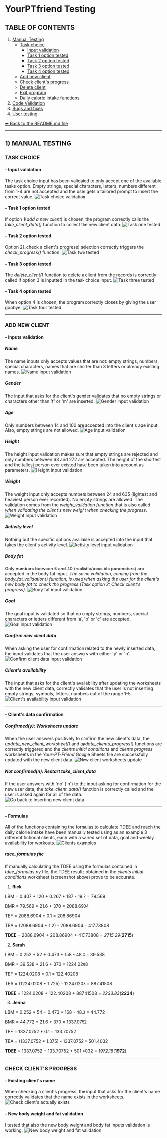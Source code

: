 # YourPTfriend Testing

## TABLE OF CONTENTS

1) [Manual Testing](TESTING.md/#1-manual-testing)
    - [Task choice](TESTING.md/#task-choice)
        - [Input validation](TESTING.md/#input-validation)
        - [Task 1 option tested](TESTING.md/#task-1-option-tested)
        - [Task 2 option tested](TESTING.md/#task-2-option-tested)
        - [Task 3 option tested](TESTING.md/#task-3-option-tested)
        - [Task 4 option tested](TESTING.md/#task-4-option-tested)
    - [Add new client](TESTING.md/#external-links)
    - [Check client's progress](TESTING.md/#emailjs)
    - [Delete client](TESTING.md/#quiz--quiz-result)
    - [Exit program](TESTING.md/#quiz--quiz-result)
    - [Daily calorie intake functions](TESTING.md/#quiz--quiz-result)
2) [Code Validation](TESTING.md/#2-code-validation)
3) [Bugs and fixes](TESTING.md/#3-bugs-and-fixes)
3) [User testing](TESTING.md/#4-user-testing)

[⬅ Back to the README.md file](README.md)
- - - 
## 1) MANUAL TESTING

### TASK CHOICE

#### - __Input validation__
The task choice input has been validated to only accept one of the available tasks option. Empty strings, special characters, letters, numbers different from 1-4 are not accepted and the user gets a tailored prompt to insert the correct value. 
![Task choice validation](images/testing-images/task-choice-validation.gif)

#### - __Task 1 option tested__
If option 1(_add a new client_) is chosen, the program correctly calls the _take_client_data()_ function to collect the new client data.
![Task one tested](images/testing-images/task-one-option-tested.gif)

#### - __Task 2 option tested__
Option 2(_check a client's progress) selection correctly triggers the _check_progress()_ function.
![Task two tested](images/testing-images/task-two-option-tested.gif)

#### - __Task 3 option tested__
The _delete_client()_ function to delete a client from the records is correctly called if option 3 is inputted in the task choice input.
![Task three tested](images/testing-images/task-three-option-tested.gif)

#### - __Task 4 option tested__
When option 4 is chosen, the program correctly closes by giving the user goobye.
![Task four tested](images/testing-images/task-four-option-tested.gif)
- - -
### ADD NEW CLIENT

#### - __Inputs validation__


##### __Name__
The name inputs only accepts values that are not: empty strings, numbers, special characters, names that are shorter than 3 letters or already existing names.
![Name input validation](images/testing-images/add-client-name-validation.gif)

##### __Gender__
The input that asks for the client's gender validates that no empty strings or characters other than 'f' or 'm' are inserted.
![Gender input validation](images/testing-images/add-client-gender-validation.gif)

##### __Age__
Only numbers between 14 and 100 are accepted into the client's age input. Also, empty strings are not allowed.
![Age input validation](images/testing-images/add-client-age-validation.gif)

##### __Height__
The height input validation makes sure that empty strings are rejected and only numbers between 63 and 272 are accepted. The height of the shortest and the tallest person ever existed have been taken into account as parameters.
![Height input validation](images/testing-images/add-client-height-validation.gif)

##### __Weight__
The weight input only accepts numbers between 24 and 635 (lightest and heaviest person ever recorded). No empty strings are allowed.
The validation comes from the _weight_validation function_ that is also called _when validating the client's new weight when checking the progress_.
![Weight input validation](images/testing-images/add-client-weight-validation.gif)

##### __Activity level__
Nothing but the specific options available is accepted into the input that takes the client's activity level.
![Activity level input validation](images/testing-images/add-client-aclev-validation.gif)

##### __Body fat__
Only numbers between 5 and 40 (realistic/possible parameters) are accepted in the body fat input.
_The same validation, coming from the body_fat_validation() function, is used when asking the user for the client's new body fat to check the progress (Task option 2: Check client's progress)._
![Body fat input validation](images/testing-images/add-client-bodyfat-validation.gif)

##### __Goal__
The goal input is validated so that no empty strings, numbers, special characters or letters different from 'a', 'b' or 'c' are accepted.
![Goal input validation](images/testing-images/add-client-goal-validation.gif)

##### __Confirm new client data__
When asking the user for confirmation related to the newly inserted data, the input validates that the user answers with either 'y' or 'n'.
![Confirm client data input validation](images/testing-images/new-client-data-confirm-valid.gif)

##### __Client's availability__
The input that asks for the client's availability after updating the worksheets with the new client data, correctly validates that the user is not inserting empty strings, symbols, letters, numbers out of the range 1-5.
![Client's availability input validation](images/testing-images/clients-availability-validation.gif)
- - -
#### - __Client's data confirmation__

##### __Confirmed(y): Worksheets update__
When the user answers positively to confirm the new client's data, the _update_new_client_worksheet()_ and _update_clients_progress()_ functions are correctly triggered and the _clients initial conditions_ and _clients progress_ worksheets in the _Your-PT-Friend_ Google Sheets file are successfully updated with the new client data.
![New client worksheets update](images/testing-images/new-client-worksheets-update.gif)

##### __Not confirmed(n): Restart take_client_data__
If the user answers with 'no' ('n') to the input asking for confirmation for the new user data, the _take_client_data()_ function is correctly called and the user is asked again for all of the data.
![Go back to inserting new client data](images/testing-images/client-data-not-confirmed.gif)
- - - 
#### - __Formulas__
All of the functions containing the formulas to calculate TDEE and reach the daily calorie intake have been manually tested using as an example 3 different fictional clients, each with a varied set of data, goal and weekly availability for workouts.
![Clients examples](images/testing-images/clients-example-testing.png)


##### __tdee_formulas file__
If manually calculating the TDEE  using the formulas contained in _tdee_formulas.py_ file, the TDEE results obtained in the _clients initial conditions_ worksheet (screenshot above) prove to be accurate. 

1) __Rick__

LBM = 0.407 * 120 + 0.267 * 187 - 19.2 = 79.569

BMR = 79.569 * 21.6 + 370 = 2088.6904

TEF = 2088.6904 * 0.1 = 208.86904

TEA = (2088.6904 * 1.2) - 2088.6904 = 417.73808

__TDEE__ = 2088.6904 + 208.86904 + 417.73808 = _2715.29_(__2715__)

2) __Sarah__

LBM = 0.252 * 52 + 0.473 * 158 - 48.3 = 39.538  

BMR = 39.538 * 21.6 + 370 = 1224.0208  

TEF = 1224.0208 * 0.1 = 122.40208  

TEA = (1224.0208 * 1.725) - 1224.0208 = 887.41508  

__TDEE__ = 1224.0208 + 122.40208 + 887.41508 = _2233.83_(__2234__)

3) __Jenna__

LBM = 0.252 * 54 + 0.473 * 168 - 48.3 = 44.772

BMR = 44.772 * 21.6 + 370 = 1337.0752

TEF = 1337.0752 * 0.1 = 133.70752

TEA = (1337.0752 * 1.375) - 1337.0752 = 501.4032

__TDEE__ = 1337.0752 + 133.70752 + 501.4032 = _1972.18_(__1972__)

- - -
### CHECK CLIENT'S PROGRESS

#### - __Existing client's name__
When checking a client's progress, the input that asks for the client's name correctly validates that the name exists in the worksheets.
![Check client's actually exists](images/testing-images/check-client-progress-name.gif)

#### - __New body weight and fat validation__
I tested that also the new body weight and body fat inputs validation is working. 
![New body weight and fat validation](images/testing-images/client-new-weight-and-body-fat-testing.gif)


